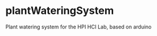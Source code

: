 plantWateringSystem
===================

Plant watering system for the HPI HCI Lab, based on arduino
